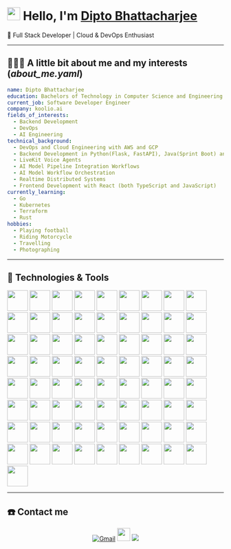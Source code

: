 # <img src="https://raw.githubusercontent.com/iampavangandhi/iampavangandhi/master/gifs/Hi.gif" width="30px"> Hello, I'm [Dipto Bhattacharjee](https://dipto-bhattacharjee.netlify.app/)

🚀 Full Stack Developer | Cloud & DevOps Enthusiast

---

## 👨🏻‍💻 A little bit about me and my interests (_about_me.yaml_)

```yaml
name: Dipto Bhattacharjee
education: Bachelors of Technology in Computer Science and Engineering
current_job: Software Developer Engineer
company: koolio.ai
fields_of_interests:
  - Backend Development
  - DevOps
  - AI Engineering
technical_background:
  - DevOps and Cloud Engineering with AWS and GCP
  - Backend Development in Python(Flask, FastAPI), Java(Sprint Boot) and Node.js(Express.js)
  - LiveKit Voice Agents
  - AI Model Pipeline Integration Workflows
  - AI Model Workflow Orchestration
  - Realtime Distributed Systems
  - Frontend Development with React (both TypeScript and JavaScript)
currently_learning:
  - Go
  - Kubernetes
  - Terraform
  - Rust
hobbies:
  - Playing football
  - Riding Motorcycle
  - Travelling
  - Photographing
```

---

## 🔧 Technologies & Tools

<img src="https://cdn.jsdelivr.net/gh/devicons/devicon@latest/icons/amazonwebservices/amazonwebservices-original-wordmark.svg" height=48px width=48px /> <img src="https://cdn.jsdelivr.net/gh/devicons/devicon@latest/icons/googlecloud/googlecloud-original.svg" height=48px width=48px /> <img src="https://cdn.jsdelivr.net/gh/devicons/devicon@latest/icons/python/python-original.svg" height=48px width=48px /> <img src="https://cdn.jsdelivr.net/gh/devicons/devicon@latest/icons/django/django-plain.svg" height=48px width=48px /> <img src="https://cdn.jsdelivr.net/gh/devicons/devicon@latest/icons/djangorest/djangorest-original.svg" height=48px width=48px /> <img src="https://cdn.jsdelivr.net/gh/devicons/devicon@latest/icons/flask/flask-original.svg" height=48px width=48px /> <img src="https://cdn.jsdelivr.net/gh/devicons/devicon@latest/icons/fastapi/fastapi-original.svg" height=48px width=48px /> <img src="https://cdn.jsdelivr.net/gh/devicons/devicon@latest/icons/streamlit/streamlit-original.svg" height=48px width=48px /> <img src="https://cdn.jsdelivr.net/gh/devicons/devicon@latest/icons/pypi/pypi-original.svg" height=48px width=48px /> <img src="https://cdn.jsdelivr.net/gh/devicons/devicon@latest/icons/java/java-original.svg" height=48px width=48px /> <img src="https://cdn.jsdelivr.net/gh/devicons/devicon@latest/icons/spring/spring-original.svg" height=48px width=48px /> <img src="https://cdn.jsdelivr.net/gh/devicons/devicon@latest/icons/maven/maven-original.svg" height=48px width=48px /> <img src="https://cdn.jsdelivr.net/gh/devicons/devicon@latest/icons/nodejs/nodejs-original.svg" height=48px width=48px /> <img src="https://cdn.jsdelivr.net/gh/devicons/devicon@latest/icons/express/express-original.svg" height=48px width=48px /> <img src="https://cdn.jsdelivr.net/gh/devicons/devicon@latest/icons/npm/npm-original.svg" height=48px width=48px /> <img src="https://cdn.jsdelivr.net/gh/devicons/devicon@latest/icons/nodemon/nodemon-original.svg" height=48px width=48px /> <img src="https://cdn.jsdelivr.net/gh/devicons/devicon@latest/icons/javascript/javascript-original.svg" height=48px width=48px /> <img src="https://cdn.jsdelivr.net/gh/devicons/devicon@latest/icons/typescript/typescript-original.svg" height=48px width=48px /> <img src="https://cdn.jsdelivr.net/gh/devicons/devicon@latest/icons/postgresql/postgresql-original.svg" height=48px width=48px /> <img src="https://cdn.jsdelivr.net/gh/devicons/devicon@latest/icons/mysql/mysql-original.svg" height=48px width=48px /> <img src="https://cdn.jsdelivr.net/gh/devicons/devicon@latest/icons/mariadb/mariadb-original.svg" height=48px width=48px /> <img src="https://cdn.jsdelivr.net/gh/devicons/devicon@latest/icons/dynamodb/dynamodb-original.svg" height=48px width=48px /> <img src="https://cdn.jsdelivr.net/gh/devicons/devicon@latest/icons/sqlite/sqlite-original.svg" height=48px width=48px /> <img src="https://cdn.jsdelivr.net/gh/devicons/devicon@latest/icons/redis/redis-original.svg" height=48px width=48px /> <img src="https://cdn.jsdelivr.net/gh/devicons/devicon@latest/icons/mongodb/mongodb-original.svg" height=48px width=48px /> <img src="https://cdn.jsdelivr.net/gh/devicons/devicon@latest/icons/mongoose/mongoose-original.svg" height=48px width=48px /> <img src="https://cdn.jsdelivr.net/gh/devicons/devicon@latest/icons/sqlalchemy/sqlalchemy-original.svg" height=48px width=48px /> <img src="https://cdn.jsdelivr.net/gh/devicons/devicon@latest/icons/sqldeveloper/sqldeveloper-original.svg" height=48px width=48px /> <img src="https://cdn.jsdelivr.net/gh/devicons/devicon@latest/icons/prisma/prisma-original.svg" height=48px width=48px /> <img src="https://cdn.jsdelivr.net/gh/devicons/devicon@latest/icons/docker/docker-original.svg" height=48px width=48px /> <img src="https://cdn.jsdelivr.net/gh/devicons/devicon@latest/icons/git/git-original.svg" height=48px width=48px /> <img src="https://cdn.jsdelivr.net/gh/devicons/devicon@latest/icons/github/github-original.svg" height=48px width=48px /> <img src="https://cdn.jsdelivr.net/gh/devicons/devicon@latest/icons/githubactions/githubactions-original.svg" height=48px width=48px /> <img src="https://cdn.jsdelivr.net/gh/devicons/devicon@latest/icons/nginx/nginx-original.svg" height=48px width=48px /> <img src="https://cdn.jsdelivr.net/gh/devicons/devicon@latest/icons/socketio/socketio-original.svg" height=48px width=48px /> <img src="https://cdn.jsdelivr.net/gh/devicons/devicon@latest/icons/graphql/graphql-plain.svg" height=48px width=48px /> <img src="https://cdn.jsdelivr.net/gh/devicons/devicon@latest/icons/grpc/grpc-original.svg" height=48px width=48px /> <img src="https://cdn.jsdelivr.net/gh/devicons/devicon@latest/icons/trpc/trpc-original.svg" height=48px width=48px /> <img src="https://cdn.jsdelivr.net/gh/devicons/devicon@latest/icons/bash/bash-original.svg" height=48px width=48px /> <img src="https://cdn.jsdelivr.net/gh/devicons/devicon@latest/icons/ssh/ssh-original-wordmark.svg" height=48px width=48px /> <img src="https://cdn.jsdelivr.net/gh/devicons/devicon@latest/icons/zsh/zsh-original.svg" height=48px width=48px /> <img src="https://cdn.jsdelivr.net/gh/devicons/devicon@latest/icons/linux/linux-original.svg" height=48px width=48px /> <img src="https://cdn.jsdelivr.net/gh/devicons/devicon@latest/icons/archlinux/archlinux-original.svg" height=48px width=48px /> <img src="https://cdn.jsdelivr.net/gh/devicons/devicon@latest/icons/googlecolab/googlecolab-original.svg" height=48px width=48px /> <img src="https://cdn.jsdelivr.net/gh/devicons/devicon@latest/icons/netlify/netlify-original.svg" height=48px width=48px /> <img src="https://cdn.jsdelivr.net/gh/devicons/devicon@latest/icons/vercel/vercel-original.svg" height=48px width=48px /> <img src="https://cdn.jsdelivr.net/gh/devicons/devicon@latest/icons/windows11/windows11-original.svg" height=48px width=48px /> <img src="https://cdn.jsdelivr.net/gh/devicons/devicon@latest/icons/powershell/powershell-original.svg" height=48px width=48px /> <img src="https://cdn.jsdelivr.net/gh/devicons/devicon@latest/icons/react/react-original.svg" height=48px width=48px /> <img src="https://cdn.jsdelivr.net/gh/devicons/devicon@latest/icons/vitejs/vitejs-original.svg" height=48px width=48px /> <img src="https://cdn.jsdelivr.net/gh/devicons/devicon@latest/icons/axios/axios-plain.svg" height=48px width=48px /> <img src="https://cdn.jsdelivr.net/gh/devicons/devicon@latest/icons/redux/redux-original.svg" height=48px width=48px /> <img src="https://cdn.jsdelivr.net/gh/devicons/devicon@latest/icons/tailwindcss/tailwindcss-original-wordmark.svg" height=48px width=48px /> <img src="https://cdn.jsdelivr.net/gh/devicons/devicon@latest/icons/nextjs/nextjs-original.svg" height=48px width=48px /> <img src="https://cdn.jsdelivr.net/gh/devicons/devicon@latest/icons/html5/html5-original.svg" height=48px width=48px /> <img src="https://cdn.jsdelivr.net/gh/devicons/devicon@latest/icons/css3/css3-original.svg" height=48px width=48px /> <img src="https://cdn.jsdelivr.net/gh/devicons/devicon@latest/icons/postman/postman-original.svg" height=48px width=48px /> <img src="https://cdn.jsdelivr.net/gh/devicons/devicon@latest/icons/swagger/swagger-original.svg" height=48px width=48px /> <img src="https://cdn.jsdelivr.net/gh/devicons/devicon@latest/icons/go/go-original.svg" height=48px width=48px /> <img src="https://cdn.jsdelivr.net/gh/devicons/devicon@latest/icons/terraform/terraform-original.svg" height=48px width=48px /> <img src="https://cdn.jsdelivr.net/gh/devicons/devicon@latest/icons/kubernetes/kubernetes-original.svg" height=48px width=48px /> <img src="https://cdn.jsdelivr.net/gh/devicons/devicon@latest/icons/rust/rust-original.svg" height=48px width=48px /> <img src="https://cdn.jsdelivr.net/gh/devicons/devicon@latest/icons/cplusplus/cplusplus-original.svg" height=48px width=48px /> <img src="https://cdn.jsdelivr.net/gh/devicons/devicon@latest/icons/c/c-original.svg" height=48px width=48px /> <img src="https://cdn.jsdelivr.net/gh/devicons/devicon@latest/icons/kotlin/kotlin-original.svg" height=48px width=48px /> <img src="https://cdn.jsdelivr.net/gh/devicons/devicon@latest/icons/vim/vim-original.svg" height=48px width=48px /> <img src="https://cdn.jsdelivr.net/gh/devicons/devicon@latest/icons/neovim/neovim-original.svg" height=48px width=48px /> <img src="https://cdn.jsdelivr.net/gh/devicons/devicon@latest/icons/pycharm/pycharm-original.svg" height=48px width=48px /> <img src="https://cdn.jsdelivr.net/gh/devicons/devicon@latest/icons/intellij/intellij-original.svg" height=48px width=48px /> <img src="https://cdn.jsdelivr.net/gh/devicons/devicon@latest/icons/eclipse/eclipse-original-wordmark.svg" height=48px width=48px /> <img src="https://cdn.jsdelivr.net/gh/devicons/devicon@latest/icons/vscodium/vscodium-original.svg" height=48px width=48px /> <img src="https://cdn.jsdelivr.net/gh/devicons/devicon@latest/icons/markdown/markdown-original.svg" height=48px width=48px /> <img src="https://cdn.jsdelivr.net/gh/devicons/devicon@latest/icons/ohmyzsh/ohmyzsh-original.svg" height=48px width=48px />

---

## ☎️ Contact me

<p align="center"><a href = "mailto:diptobhattacharjee6@gmail.com?subject=From Github Profile"><img alt="Gmail" src="https://img.shields.io/badge/Gmail-D14836?style=for-the-badge&logo=gmail&logoColor=white" /></a> <a href = "https://www.linkedin.com/in/dipto-bhattacharjee-160a10205/"><img src="https://cdn.jsdelivr.net/gh/devicons/devicon@latest/icons/linkedin/linkedin-original.svg" width=30px height=30px /></a> <a href = "https://www.instagram.com/_satirically_yours_/" ><img src="https://img.shields.io/badge/instagram%20-%23E4405F.svg?&style=for-the-badge&logo=instagram&logoColor=white"/></a></p>
